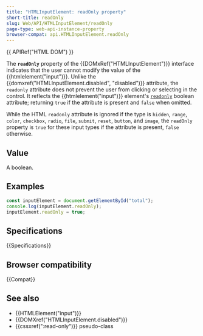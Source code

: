 ```yaml
---
title: "HTMLInputElement: readOnly property"
short-title: readOnly
slug: Web/API/HTMLInputElement/readOnly
page-type: web-api-instance-property
browser-compat: api.HTMLInputElement.readOnly
---
```


{{ APIRef("HTML DOM") }}

The **`readOnly`** property of the {{DOMxRef("HTMLInputElement")}} interface indicates that the user cannot modify the value of the {{htmlelement("input")}}. Unlike the {{domxref("HTMLInputElement.disabled", "disabled")}} attribute, the `readonly` attribute does not prevent the user from clicking or selecting in the control. It reflects the {{htmlelement("input")}} element's [`readonly`](/en-US/docs/Web/HTML/Element/input#readonly) boolean attribute; returning `true` if the attribute is present and `false` when omitted.

While the HTML `readonly` attribute is ignored if the type is `hidden`, `range`, `color`, `checkbox`, `radio`, `file`, `submit`, `reset`, `button`, and `image`, the `readOnly` property is `true` for these input types if the attribute is present, `false` otherwise.

## Value

A boolean.

## Examples

```js
const inputElement = document.getElementById("total");
console.log(inputElement.readOnly);
inputElement.readOnly = true;
```

## Specifications

{{Specifications}}

## Browser compatibility

{{Compat}}

## See also

- {{HTMLElement("input")}}
- {{DOMXref("HTMLInputElement.disabled")}}
- {{cssxref(":read-only")}} pseudo-class
